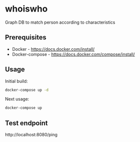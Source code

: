 # whoiswho
Graph DB to match person according to characteristics

## Prerequisites

* Docker - https://docs.docker.com/install/
* Docker-compose - https://docs.docker.com/compose/install/

## Usage

Initial build:
```sh
docker-compose up -d
```

Next usage:
```sh
docker-compose up
```

## Test endpoint

http://localhost:8080/ping
